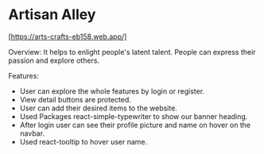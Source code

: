 # Artisan Alley

[https://arts-crafts-eb158.web.app/]

Overview: It helps to enlight people's latent talent. People can express their passion and explore others.

Features:
- User can explore the whole features by login or register.
- View detail buttons are protected.
- User can add their desired items to the website.
- Used Packages react-simple-typewriter to show our banner heading.
- After login user can see their profile picture and name on hover on the navbar.
- Used react-tooltip to hover user name.
